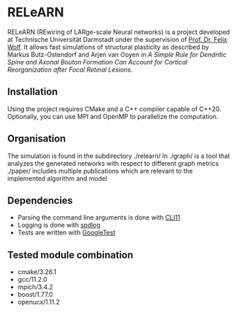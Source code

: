 # RELeARN

RELeARN (REwiring of LARge-scale Neural networks) is a project developed at Technische Universität Darmstadt under the supervision of [Prof. Dr. Felix Wolf](https://www.informatik.tu-darmstadt.de/parallel/parallel_programming/index.en.jsp). It allows fast simulations of structural plasticity as described by Markus Butz-Ostendorf and Arjen van Ooyen in *A Simple Rule for Dendritic Spine and Axonal Bouton Formation Can Account for Cortical Reorganization after Focal Retinal Lesions*.

## Installation
Using the project requires CMake and a C++ compiler capable of C++20.
Optionally, you can use MPI and OpenMP to parallelize the computation.

## Organisation

The simulation is found in the subdirectory ./relearn/
In ./graph/ is a tool that analyzes the generated networks with respect to different graph metrics
./paper/ includes multiple publications which are relevant to the implemented algorithm and model

## Dependencies

- Parsing the command line arguments is done with [CLI11](https://github.com/CLIUtils/CLI11)
- Logging is done with [spdlog](https://github.com/gabime/spdlog)
- Tests are written with [GoogleTest](https://github.com/google/googletest)

## Tested module combination

* cmake/3.26.1
* gcc/11.2.0
* mpich/3.4.2
* boost/1.77.0
* openucx/1.11.2